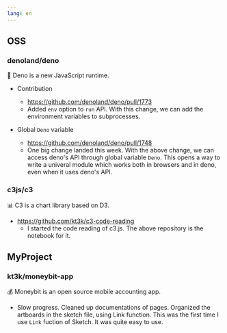 ```yaml
---
lang: en
---
```


## OSS

### denoland/deno

🦕 Deno is a new JavaScript runtime.

- Contribution
  - https://github.com/denoland/deno/pull/1773
  - Added `env` option to `run` API. With this change, we can add the environment variables to subprocesses.

- Global `Deno` variable
  - https://github.com/denoland/deno/pull/1748
  - One big change landed this week. With the above change, we can access deno's API through global variable `Deno`. This opens a way to write a univeral module which works both in browsers and in deno, even when it uses deno's API.

### c3js/c3

📊 C3 is a chart library based on D3.

- https://github.com/kt3k/c3-code-reading
  - I started the code reading of c3.js. The above repository is the notebook for it.

## MyProject

### kt3k/moneybit-app

💰 Moneybit is an open source mobile accounting app.

- Slow progress. Cleaned up documentations of pages. Organized the artboards in the sketch file, using Link function. This was the first time I use `Link` fuction of Sketch. It was quite easy to use.
